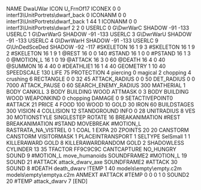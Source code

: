 NAME 			DwaUWar
ICON 			U_FrnOf17
ICONEX 0 0 interf3\UnitPortrets\dwarf_back 0
ICONANM 0 0 interf3\UnitPortrets\dwarf_back 1 44 1
ICONANM 0 0 interf3\UnitPortrets\dwarf 2 2 0
USERLC 			0 G\DwrWarC SHADOW -91 -133
USERLC 			1 G\DwrWarG SHADOW -91 -133
USERLC 			3 G\DwrWarU SHADOW -91 -133
USERLC 			4 G\DwrWarH SHADOW -91 -133
USERLC 			9 G\UnDedSceDed SHADOW -92 -117
#SKELETON               16 1 9 3
#SKELETON               16 1 9 2
#SKELETON               16 1 9 1
@REST      		16 0 0 140
#STAND     		16 1 0 0
#PSTAND    		16 1 3 0
@MOTION_L  		16 1 0 19
@ATTACK    		16 3 0 60
@DEATH     		16 4 0 40
@SUMMON     		16 4 40 0 
#DEATHLIE1 		16 1 4 40
GEOMETRY 		1 10 40
SPEEDSCALE 130
LIFE     		75
PROTECTION 		4 piercing 0 magical 2 chopping 4 crushing 6
RECTANGLE 		0 0 32 45
ATTACK_RADIUS 		0 0 50
DET_RADIUS 		0 0 7000
ATTACK_PAUSE 		0 60
SEARCH_ENEMY_RADIUS 	300
MATHERIAL 		1 BODY
CANKILL 		3 BODY BUILDING WOOD
ATTMASK 0 3 BODY BUILDING WOOD
WEAPONKIND 		0 chopping
DAMAGE   		0 9
SETACTIVEPOINT0		#ATTACK 21 
PRICE 			4 FOOD 100 WOOD 10 GOLD 30 IRON 60
BUILDSTAGES 		300
VISION 			4
COLLISION 12
STANDGROUND
INFO 			0 28
UNITRADIUS 		8
VES 			30
MOTIONSTYLE 		SINGLESTEP
ROTATE 			16
BREAKANIMATION 		#REST
BREAKANIMATION 		#STAND
MOVEBREAK 		#MOTION_L
RASTRATA_NA_VISTREL 	0 1 COAL 1
EXPA 			20
ZPOINTS 20 20
CANSTORM
CANSTORM
VISITORMASK 1
PLACEINTRANSPORT 1
SELTYPE SelSmall 1 1
KILLERAWARD             GOLD 8
KILLERAWARDRANDOM       GOLD 2
SHADOWLESS
CYLINDER 13 35
TFACTOR FF9C9C9C
CANTCAPTURE
NO_HUNGRY
SOUND 9 #MOTION_L move_humanoids
SOUNDFRAME2 #MOTION_L 19
SOUND 21 #ATTACK attack_dwarv_axe
SOUNDFRAME2 #ATTACK 30
SOUND 8 #DEATH death_dwarv
!TEMP  1 40 models\empty\empty.c2m models\empty\emptya.c2m
ANMEXT #ATTACK #TEMP 0 0 0 1 0
SOUND2 20 #TEMP attack_dwarv 7
[END]
